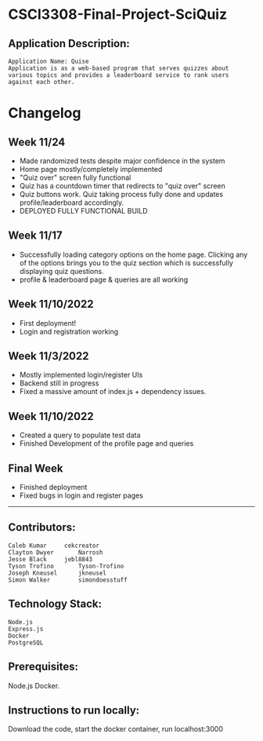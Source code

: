 # CSCI3308-Final-Project-SciQuiz
## Application Description:
	Application Name: Quise
	Application is as a web-based program that serves quizzes about various topics and provides a leaderboard service to rank users against each other.

# Changelog

## Week 11/24

- Made randomized tests despite major confidence in the system
- Home page mostly/completely implemented
- "Quiz over" screen fully functional
- Quiz has a countdown timer that redirects to "quiz over" screen
- Quiz buttons work. Quiz taking process fully done and updates profile/leaderboard accordingly.
- DEPLOYED FULLY FUNCTIONAL BUILD
## Week 11/17

- Successfully loading category options on the home page. Clicking any of the options brings you to the quiz section which is successfully displaying quiz questions.
- profile & leaderboard page & queries are all working

## Week 11/10/2022

- First deployment!
- Login and registration working

## Week 11/3/2022

- Mostly implemented login/register UIs
- Backend still in progress
- Fixed a massive amount of index.js + dependency issues.

## Week 11/10/2022
- Created a query to populate test data
- Finished Development of the profile page and queries

## Final Week 
- Finished deployment
- Fixed bugs in login and register pages

---

## Contributors: 
	Caleb Kumar		cekcreator
	Clayton Dwyer		Narrosh
	Jesse Black		jebl8843
	Tyson Trofino		Tyson-Trofino
	Joseph Kneusel		jkneusel
	Simon Walker		simondoesstuff

## Technology Stack:
	Node.js
	Express.js
	Docker
	PostgreSQL
	
## Prerequisites:
Node.js Docker.
## Instructions to run locally:
Download the code, start the docker container, run localhost:3000
